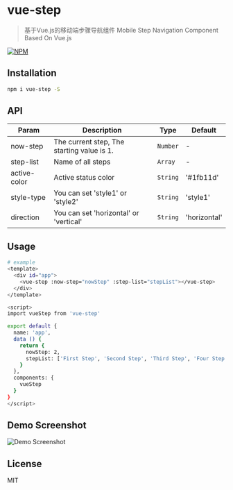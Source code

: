 # vue-step

> 基于Vue.js的移动端步骤导航组件 Mobile Step Navigation Component Based On Vue.js
>

[![NPM](https://nodei.co/npm/vue-step.png)](https://nodei.co/npm/vue-step/)

## Installation

``` bash
npm i vue-step -S
```

## API

| Param     | Description       | Type     | Default |
| --------- | ----------------- | -------- | ------- |
| now-step  | The current step, The starting value is 1.  | `Number` | -       |
| step-list | Name of all steps | `Array`  | -       |
| active-color | Active status color | `String`  | '#1fb11d'       |
| style-type | You can set 'style1' or 'style2' | `String`  | 'style1'       |
| direction | You can set 'horizontal' or 'vertical' | `String`  | 'horizontal'       |

## Usage

``` bash
# example
<template>
  <div id="app">
    <vue-step :now-step="nowStep" :step-list="stepList"></vue-step>
  </div>
</template>

<script>
import vueStep from 'vue-step'

export default {
  name: 'app',
  data () {
    return {
      nowStep: 2,
      stepList: ['First Step', 'Second Step', 'Third Step', 'Four Step']
    }
  },
  components: {
    vueStep
  }
}
</script>
```

## Demo Screenshot

![Demo Screenshot](./screenshot/demo.png)

## License

MIT
